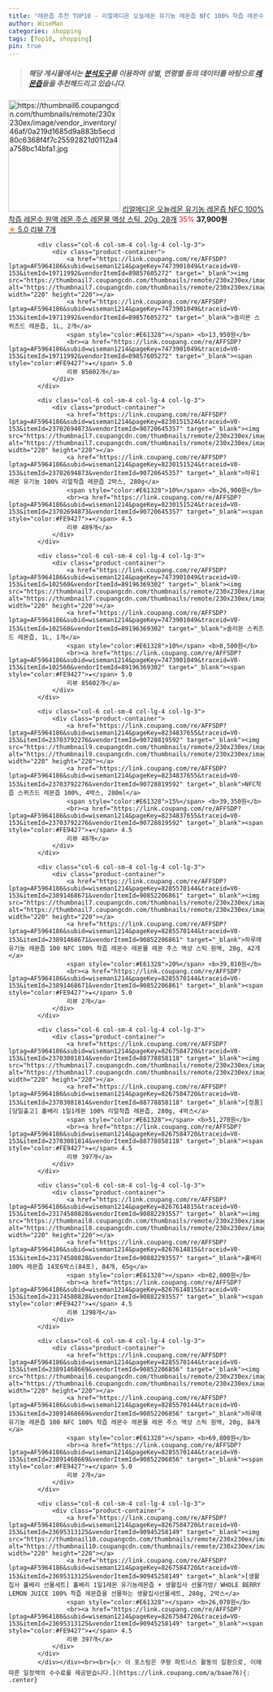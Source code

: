 ```yaml
---
title: "레몬즙 추천 TOP10 - 리얼메디온 오늘레몬 유기농 레몬즙 NFC 100% 착즙 레몬수 원액 레몬 주스 레몬물 액상 스틱, 20g, 28개"
author: WiseMan
categories: shopping
tags: [Top10, shopping]
pin: true
---
```


> ##### 해당 게시물에서는 [**분석도구**](https://itemscout.io/)를 이용하여 **성별**, **연령별** 등의 데이터를 바탕으로 [**레몬즙**](https://link.coupang.com/a/baae76)들을 추천해드리고 있습니다.
<div class="container"><div class="row">
            <div class="col-6 col-sm-4 col-lg-4 col-lg-3">
                <div class="product-container">
                    <a href="https://link.coupang.com/re/AFFSDP?lptag=AF5964186&subid=wiseman1214&pageKey=8253347452&traceid=V0-153&itemId=23764380881&vendorItemId=90747986480" target="_blank"><img src="https://thumbnail6.coupangcdn.com/thumbnails/remote/230x230ex/image/vendor_inventory/46af/0a219d1685d9a883b5ecd80c6368f4f7c25592821d0112a4a758bc14bfa1.jpg" alt="https://thumbnail6.coupangcdn.com/thumbnails/remote/230x230ex/image/vendor_inventory/46af/0a219d1685d9a883b5ecd80c6368f4f7c25592821d0112a4a758bc14bfa1.jpg" width="220" height="220"></a>
                    <a href="https://link.coupang.com/re/AFFSDP?lptag=AF5964186&subid=wiseman1214&pageKey=8253347452&traceid=V0-153&itemId=23764380881&vendorItemId=90747986480" target="_blank">리얼메디온 오늘레몬 유기농 레몬즙 NFC 100% 착즙 레몬수 원액 레몬 주스 레몬물 액상 스틱, 20g, 28개</a>
                    <span style="color:#E61328">35%</span> <b>37,900원</b>
                    <br><a href="https://link.coupang.com/re/AFFSDP?lptag=AF5964186&subid=wiseman1214&pageKey=8253347452&traceid=V0-153&itemId=23764380881&vendorItemId=90747986480" target="_blank"><span style="color:#FE9427">★</span> 5.0
                    리뷰 7개</a>
                </div>
            </div>
            
            <div class="col-6 col-sm-4 col-lg-4 col-lg-3">
                <div class="product-container">
                    <a href="https://link.coupang.com/re/AFFSDP?lptag=AF5964186&subid=wiseman1214&pageKey=7473901049&traceid=V0-153&itemId=19711992&vendorItemId=89857605272" target="_blank"><img src="https://thumbnail7.coupangcdn.com/thumbnails/remote/230x230ex/image/vendor_inventory/3ccc/0bec3956bc832a27fdf3e927e337ddf9a5929262007fad0f0808f761dff2.jpg" alt="https://thumbnail7.coupangcdn.com/thumbnails/remote/230x230ex/image/vendor_inventory/3ccc/0bec3956bc832a27fdf3e927e337ddf9a5929262007fad0f0808f761dff2.jpg" width="220" height="220"></a>
                    <a href="https://link.coupang.com/re/AFFSDP?lptag=AF5964186&subid=wiseman1214&pageKey=7473901049&traceid=V0-153&itemId=19711992&vendorItemId=89857605272" target="_blank">솔리몬 스퀴즈드 레몬즙, 1L, 2개</a>
                    <span style="color:#E61328"></span> <b>13,950원</b>
                    <br><a href="https://link.coupang.com/re/AFFSDP?lptag=AF5964186&subid=wiseman1214&pageKey=7473901049&traceid=V0-153&itemId=19711992&vendorItemId=89857605272" target="_blank"><span style="color:#FE9427">★</span> 5.0
                    리뷰 85602개</a>
                </div>
            </div>
            
            <div class="col-6 col-sm-4 col-lg-4 col-lg-3">
                <div class="product-container">
                    <a href="https://link.coupang.com/re/AFFSDP?lptag=AF5964186&subid=wiseman1214&pageKey=8230151524&traceid=V0-153&itemId=23702694873&vendorItemId=90720645357" target="_blank"><img src="https://thumbnail7.coupangcdn.com/thumbnails/remote/230x230ex/image/vendor_inventory/49b9/0ac137ab4289760e5d589349d00fe6df959c21ae4868f6f28ff0cf6d6db6.jpg" alt="https://thumbnail7.coupangcdn.com/thumbnails/remote/230x230ex/image/vendor_inventory/49b9/0ac137ab4289760e5d589349d00fe6df959c21ae4868f6f28ff0cf6d6db6.jpg" width="220" height="220"></a>
                    <a href="https://link.coupang.com/re/AFFSDP?lptag=AF5964186&subid=wiseman1214&pageKey=8230151524&traceid=V0-153&itemId=23702694873&vendorItemId=90720645357" target="_blank">하루1레몬 유기농 100% 리얼착즙 레몬즙 2박스, 280g</a>
                    <span style="color:#E61328">10%</span> <b>26,900원</b>
                    <br><a href="https://link.coupang.com/re/AFFSDP?lptag=AF5964186&subid=wiseman1214&pageKey=8230151524&traceid=V0-153&itemId=23702694873&vendorItemId=90720645357" target="_blank"><span style="color:#FE9427">★</span> 4.5
                    리뷰 489개</a>
                </div>
            </div>
            
            <div class="col-6 col-sm-4 col-lg-4 col-lg-3">
                <div class="product-container">
                    <a href="https://link.coupang.com/re/AFFSDP?lptag=AF5964186&subid=wiseman1214&pageKey=7473901049&traceid=V0-153&itemId=102560&vendorItemId=89196369302" target="_blank"><img src="https://thumbnail7.coupangcdn.com/thumbnails/remote/230x230ex/image/vendor_inventory/16ec/65a29bf71935daaeba096554afd94563be938a8a8fd4f4eb789d56d620b3.jpg" alt="https://thumbnail7.coupangcdn.com/thumbnails/remote/230x230ex/image/vendor_inventory/16ec/65a29bf71935daaeba096554afd94563be938a8a8fd4f4eb789d56d620b3.jpg" width="220" height="220"></a>
                    <a href="https://link.coupang.com/re/AFFSDP?lptag=AF5964186&subid=wiseman1214&pageKey=7473901049&traceid=V0-153&itemId=102560&vendorItemId=89196369302" target="_blank">솔리몬 스퀴즈드 레몬즙, 1L, 1개</a>
                    <span style="color:#E61328">10%</span> <b>8,500원</b>
                    <br><a href="https://link.coupang.com/re/AFFSDP?lptag=AF5964186&subid=wiseman1214&pageKey=7473901049&traceid=V0-153&itemId=102560&vendorItemId=89196369302" target="_blank"><span style="color:#FE9427">★</span> 5.0
                    리뷰 85602개</a>
                </div>
            </div>
            
            <div class="col-6 col-sm-4 col-lg-4 col-lg-3">
                <div class="product-container">
                    <a href="https://link.coupang.com/re/AFFSDP?lptag=AF5964186&subid=wiseman1214&pageKey=8234837655&traceid=V0-153&itemId=23703792276&vendorItemId=90728819592" target="_blank"><img src="https://thumbnail9.coupangcdn.com/thumbnails/remote/230x230ex/image/vendor_inventory/15be/3b79a90a1e2194ccbb6ee124b668fc27f8ed1bf86270cea542ce4a60189f.jpg" alt="https://thumbnail9.coupangcdn.com/thumbnails/remote/230x230ex/image/vendor_inventory/15be/3b79a90a1e2194ccbb6ee124b668fc27f8ed1bf86270cea542ce4a60189f.jpg" width="220" height="220"></a>
                    <a href="https://link.coupang.com/re/AFFSDP?lptag=AF5964186&subid=wiseman1214&pageKey=8234837655&traceid=V0-153&itemId=23703792276&vendorItemId=90728819592" target="_blank">NFC착즙 스퀴즈드 레몬즙 100%, 4박스, 280ml</a>
                    <span style="color:#E61328">15%</span> <b>39,350원</b>
                    <br><a href="https://link.coupang.com/re/AFFSDP?lptag=AF5964186&subid=wiseman1214&pageKey=8234837655&traceid=V0-153&itemId=23703792276&vendorItemId=90728819592" target="_blank"><span style="color:#FE9427">★</span> 4.5
                    리뷰 48개</a>
                </div>
            </div>
            
            <div class="col-6 col-sm-4 col-lg-4 col-lg-3">
                <div class="product-container">
                    <a href="https://link.coupang.com/re/AFFSDP?lptag=AF5964186&subid=wiseman1214&pageKey=8285570144&traceid=V0-153&itemId=23891468671&vendorItemId=90852206861" target="_blank"><img src="https://thumbnail7.coupangcdn.com/thumbnails/remote/230x230ex/image/vendor_inventory/14bb/992046f3199b795ed6c6e70a0b0a5a95d1c4279d3edb81faaceec99f71d4.jpg" alt="https://thumbnail7.coupangcdn.com/thumbnails/remote/230x230ex/image/vendor_inventory/14bb/992046f3199b795ed6c6e70a0b0a5a95d1c4279d3edb81faaceec99f71d4.jpg" width="220" height="220"></a>
                    <a href="https://link.coupang.com/re/AFFSDP?lptag=AF5964186&subid=wiseman1214&pageKey=8285570144&traceid=V0-153&itemId=23891468671&vendorItemId=90852206861" target="_blank">하루애 유기농 레몬즙 100 NFC 100% 착즙 레몬수 레몬물 레몬 주스 액상 스틱 원액, 20g, 42개</a>
                    <span style="color:#E61328">20%</span> <b>39,010원</b>
                    <br><a href="https://link.coupang.com/re/AFFSDP?lptag=AF5964186&subid=wiseman1214&pageKey=8285570144&traceid=V0-153&itemId=23891468671&vendorItemId=90852206861" target="_blank"><span style="color:#FE9427">★</span> 5.0
                    리뷰 2개</a>
                </div>
            </div>
            
            <div class="col-6 col-sm-4 col-lg-4 col-lg-3">
                <div class="product-container">
                    <a href="https://link.coupang.com/re/AFFSDP?lptag=AF5964186&subid=wiseman1214&pageKey=8267584720&traceid=V0-153&itemId=23703081814&vendorItemId=88778858118" target="_blank"><img src="https://thumbnail7.coupangcdn.com/thumbnails/remote/230x230ex/image/vendor_inventory/fc48/79e39ea81f007d7f6a04855279cf78343aae7a8c7e8473f64d87582fa3ce.jpg" alt="https://thumbnail7.coupangcdn.com/thumbnails/remote/230x230ex/image/vendor_inventory/fc48/79e39ea81f007d7f6a04855279cf78343aae7a8c7e8473f64d87582fa3ce.jpg" width="220" height="220"></a>
                    <a href="https://link.coupang.com/re/AFFSDP?lptag=AF5964186&subid=wiseman1214&pageKey=8267584720&traceid=V0-153&itemId=23703081814&vendorItemId=88778858118" target="_blank">[정품] [당일출고] 홀베리 1일1레몬 100% 리얼착즙 레몬즙, 280g, 4박스</a>
                    <span style="color:#E61328"></span> <b>51,270원</b>
                    <br><a href="https://link.coupang.com/re/AFFSDP?lptag=AF5964186&subid=wiseman1214&pageKey=8267584720&traceid=V0-153&itemId=23703081814&vendorItemId=88778858118" target="_blank"><span style="color:#FE9427">★</span> 4.5
                    리뷰 397개</a>
                </div>
            </div>
            
            <div class="col-6 col-sm-4 col-lg-4 col-lg-3">
                <div class="product-container">
                    <a href="https://link.coupang.com/re/AFFSDP?lptag=AF5964186&subid=wiseman1214&pageKey=8267614815&traceid=V0-153&itemId=23174580828&vendorItemId=90882293557" target="_blank"><img src="https://thumbnail8.coupangcdn.com/thumbnails/remote/230x230ex/image/vendor_inventory/f609/e2f6f5f2b9e301bfc3a45a9c0fbe1e88699a495c3e5ac8cbcd280270f5ad.jpg" alt="https://thumbnail8.coupangcdn.com/thumbnails/remote/230x230ex/image/vendor_inventory/f609/e2f6f5f2b9e301bfc3a45a9c0fbe1e88699a495c3e5ac8cbcd280270f5ad.jpg" width="220" height="220"></a>
                    <a href="https://link.coupang.com/re/AFFSDP?lptag=AF5964186&subid=wiseman1214&pageKey=8267614815&traceid=V0-153&itemId=23174580828&vendorItemId=90882293557" target="_blank">홀베리 100% 레몬즙 14포6박스(84포), 84개, 65g</a>
                    <span style="color:#E61328"></span> <b>82,800원</b>
                    <br><a href="https://link.coupang.com/re/AFFSDP?lptag=AF5964186&subid=wiseman1214&pageKey=8267614815&traceid=V0-153&itemId=23174580828&vendorItemId=90882293557" target="_blank"><span style="color:#FE9427">★</span> 4.5
                    리뷰 1298개</a>
                </div>
            </div>
            
            <div class="col-6 col-sm-4 col-lg-4 col-lg-3">
                <div class="product-container">
                    <a href="https://link.coupang.com/re/AFFSDP?lptag=AF5964186&subid=wiseman1214&pageKey=8285570144&traceid=V0-153&itemId=23891468669&vendorItemId=90852206856" target="_blank"><img src="https://thumbnail6.coupangcdn.com/thumbnails/remote/230x230ex/image/vendor_inventory/e719/01a97dee2beb66bac87beed3478d39baa819cd485a9730083c313baaeb83.jpg" alt="https://thumbnail6.coupangcdn.com/thumbnails/remote/230x230ex/image/vendor_inventory/e719/01a97dee2beb66bac87beed3478d39baa819cd485a9730083c313baaeb83.jpg" width="220" height="220"></a>
                    <a href="https://link.coupang.com/re/AFFSDP?lptag=AF5964186&subid=wiseman1214&pageKey=8285570144&traceid=V0-153&itemId=23891468669&vendorItemId=90852206856" target="_blank">하루애 유기농 레몬즙 100 NFC 100% 착즙 레몬수 레몬물 레몬 주스 액상 스틱 원액, 20g, 84개</a>
                    <span style="color:#E61328"></span> <b>69,800원</b>
                    <br><a href="https://link.coupang.com/re/AFFSDP?lptag=AF5964186&subid=wiseman1214&pageKey=8285570144&traceid=V0-153&itemId=23891468669&vendorItemId=90852206856" target="_blank"><span style="color:#FE9427">★</span> 5.0
                    리뷰 2개</a>
                </div>
            </div>
            
            <div class="col-6 col-sm-4 col-lg-4 col-lg-3">
                <div class="product-container">
                    <a href="https://link.coupang.com/re/AFFSDP?lptag=AF5964186&subid=wiseman1214&pageKey=8267584720&traceid=V0-153&itemId=23695313125&vendorItemId=90945258149" target="_blank"><img src="https://thumbnail10.coupangcdn.com/thumbnails/remote/230x230ex/image/vendor_inventory/a71e/694e03b70585c805c47fc293efddbd3450e7b6dcba8c265224b6d599b5fb.jpg" alt="https://thumbnail10.coupangcdn.com/thumbnails/remote/230x230ex/image/vendor_inventory/a71e/694e03b70585c805c47fc293efddbd3450e7b6dcba8c265224b6d599b5fb.jpg" width="220" height="220"></a>
                    <a href="https://link.coupang.com/re/AFFSDP?lptag=AF5964186&subid=wiseman1214&pageKey=8267584720&traceid=V0-153&itemId=23695313125&vendorItemId=90945258149" target="_blank">[생활집사 홀베리 선물세트] 홀베리 1일1레몬 유기농레몬즙 + 생활집사 선물가방/ WHOLE BERRY LEMON JUICE 100% 착즙 레몬즙을 선물하는 생활집사선물세트, 280g, 2박스</a>
                    <span style="color:#E61328"></span> <b>26,070원</b>
                    <br><a href="https://link.coupang.com/re/AFFSDP?lptag=AF5964186&subid=wiseman1214&pageKey=8267584720&traceid=V0-153&itemId=23695313125&vendorItemId=90945258149" target="_blank"><span style="color:#FE9427">★</span> 4.5
                    리뷰 397개</a>
                </div>
            </div>
            </div></div><br><br>[👉 이 포스팅은 쿠팡 파트너스 활동의 일환으로, 이에 따른 일정액의 수수료를 제공받습니다.](https://link.coupang.com/a/baae76){: .center}